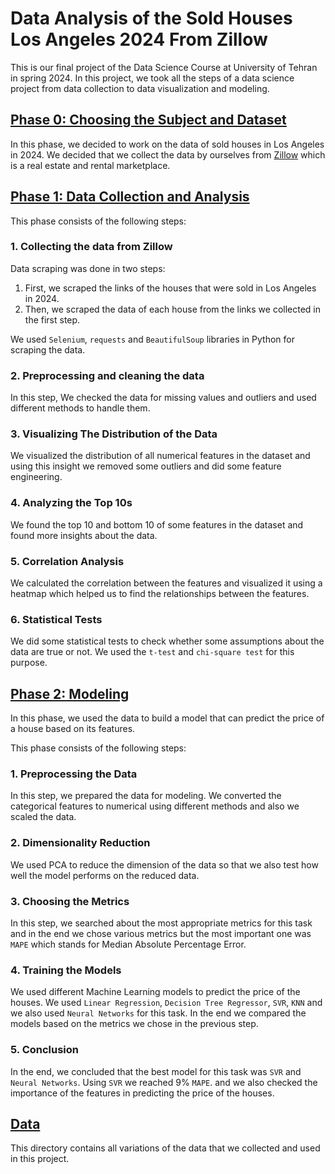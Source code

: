 # Data Analysis of the Sold Houses Los Angeles 2024 From Zillow

This is our final project of the Data Science Course at University of Tehran in spring 2024. In this project, we took all the steps of a data science project from data collection to data visualization and modeling.

## [Phase 0: Choosing the Subject and Dataset](./Phase0/)

In this phase, we decided to work on the data of sold houses in Los Angeles in 2024. We decided that we collect the data by ourselves from [Zillow](https://www.zillow.com/) which is a real estate and rental marketplace.

## [Phase 1: Data Collection and Analysis](./Phase1/)

This phase consists of the following steps:

### 1. Collecting the data from Zillow

Data scraping was done in two steps:
1. First, we scraped the links of the houses that were sold in Los Angeles in 2024.
2. Then, we scraped the data of each house from the links we collected in the first step.

We used `Selenium`, `requests` and `BeautifulSoup` libraries in Python for scraping the data.

### 2. Preprocessing and cleaning the data

In this step, We checked the data for missing values and outliers and used different methods to handle them.

### 3. Visualizing The Distribution of the Data

We visualized the distribution of all numerical features in the dataset and using this insight we removed some outliers and did some feature engineering.

### 4. Analyzing the Top 10s

We found the top 10 and bottom 10 of some features in the dataset and found more insights about the data.

### 5. Correlation Analysis

We calculated the correlation between the features and visualized it using a heatmap which helped us to find the relationships between the features.

### 6. Statistical Tests

We did some statistical tests to check whether some assumptions about the data are true or not. We used the `t-test` and `chi-square test` for this purpose.

## [Phase 2: Modeling](./Phase2/)

In this phase, we used the data to build a model that can predict the price of a house based on its features.

This phase consists of the following steps:

### 1. Preprocessing the Data 

In this step, we prepared the data for modeling. We converted the categorical features to numerical using different methods and also we scaled the data.

### 2. Dimensionality Reduction

We used PCA to reduce the dimension of the data so that we also test how well the model performs on the reduced data.

### 3. Choosing the Metrics

In this step, we searched about the most appropriate metrics for this task and in the end we chose various metrics but the most important one was `MAPE` which stands for Median Absolute Percentage Error.

### 4. Training the Models

We used different Machine Learning models to predict the price of the houses. We used `Linear Regression`, `Decision Tree Regressor`, `SVR`, `KNN` and we also used `Neural Networks` for this task. In the end we compared the models based on the metrics we chose in the previous step.

### 5. Conclusion

In the end, we concluded that the best model for this task was `SVR` and `Neural Networks`. Using `SVR` we reached 9% `MAPE`. and we also checked the importance of the features in predicting the price of the houses.

## [Data](./data/)

This directory contains all variations of the data that we collected and used in this project.

